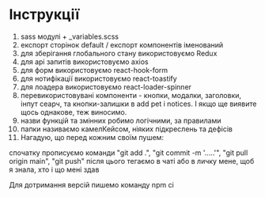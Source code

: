 # Інструкції

1. sass модулі + \_variables.scss
2. експорт сторінок default / експорт компонентів іменований
3. для зберігання глобального стану використовуємо Redux
4. для api запитів використовуємо axios
5. для форм використовуємо react-hook-form
6. для нотифікації використовуємо react-toastify
7. для лоадера використовуємо react-loader-spinner
8. перевикористовувані компоненти - кнопки, модалки, заголовки, інпут сеарч, та
   кнопки-залишки в add pet і notices. І якщо ще виявите щось однакове, теж
   виносимо.
9. назви функцій та змінних робимо логічними, за правилами
10. папки називаємо камелКейсом, ніяких підкреслень та дефісів
11. Нагадую, що перед кожним своїм пушем:

спочатку прописуємо команди "git add .", "git commit -m '.....'", "git pull
    origin main", "git push"
після цього тегаємо в чаті або в личку мене, щоб я знала, хто і що мені здав

Для дотримання версій пишемо команду npm ci
